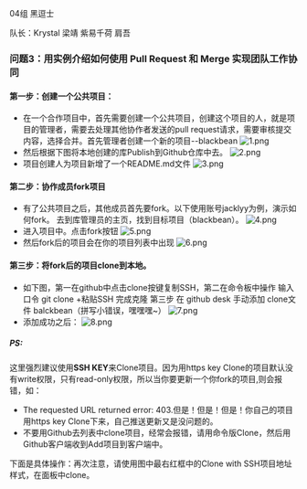 04组 黑逗士

队长：Krystal
梁靖
紫易千荷
肩吾
### 问题3：用实例介绍如何使用 Pull Request 和 Merge 实现团队工作协同
#### 第一步：创建一个公共项目：
* 在一个合作项目中，首先需要创建一个公共项目，创建这个项目的人，就是项目的管理者，需要去处理其他协作者发送的pull request请求，需要审核提交内容，选择合并。首先管理者创建一个新的项目--blackbean
![1.png](http://upload-images.jianshu.io/upload_images/249863-3e96ca878df9b545.png?imageMogr2/auto-orient/strip%7CimageView2/2/w/1240)
* 然后根据下图将本地创建的库Publish到Github仓库中去。 
![2.png](http://upload-images.jianshu.io/upload_images/249863-2d3a409943c94b22.png?imageMogr2/auto-orient/strip%7CimageView2/2/w/1240)
* 项目创建人为项目新增了一个README.md文件
![3.png](http://upload-images.jianshu.io/upload_images/249863-9acf2974d8e57935.png?imageMogr2/auto-orient/strip%7CimageView2/2/w/1240)

#### 第二步：协作成员fork项目
* 有了公共项目之后，其他成员首先要fork。以下使用账号jacklyy为例，演示如何fork。 去到库管理员的主页，找到目标项目（blackbean）。
![4.png](http://upload-images.jianshu.io/upload_images/249863-e7acbdc14e9e48e1.png?imageMogr2/auto-orient/strip%7CimageView2/2/w/1240)
* 进入项目中。点击fork按钮
![5.png](http://upload-images.jianshu.io/upload_images/249863-cb480bebdba84f34.png?imageMogr2/auto-orient/strip%7CimageView2/2/w/1240)
* 然后fork后的项目会在你的项目列表中出现
![6.png](http://upload-images.jianshu.io/upload_images/249863-ae2d4cdddd586c36.png?imageMogr2/auto-orient/strip%7CimageView2/2/w/1240)

#### 第三步：将fork后的项目clone到本地。
* 如下图，第一在github中点击clone按键复制SSH，第二在命令板中操作 输入口令 git clone +粘贴SSH 完成克隆 第三步 在 github desk 手动添加 clone文件 balckbean（拼写小错误，嘿嘿嘿~）
![7.png](http://upload-images.jianshu.io/upload_images/249863-78ffee294e6c40fd.png?imageMogr2/auto-orient/strip%7CimageView2/2/w/1240)
* 添加成功之后：
![8.png](http://upload-images.jianshu.io/upload_images/249863-f800c319ee5235be.png?imageMogr2/auto-orient/strip%7CimageView2/2/w/1240)

##### PS:

这里强烈建议使用**SSH KEY**来Clone项目。因为用https key Clone的项目默认没有write权限，只有read-only权限，所以当你要更新一个你fork的项目,则会报错，如： 
* The requested URL returned error: 403.但是！但是！但是！你自己的项目用https key Clone下来，自己推送更新又是没问题的。
* 不要用Github去列表中clone项目，经常会报错，请用命令版Clone，然后用Github客户端收到Add项目到客户端中。 

下面是具体操作：再次注意，请使用图中最右红框中的Clone with SSH项目地址样式，在面板中clone。

